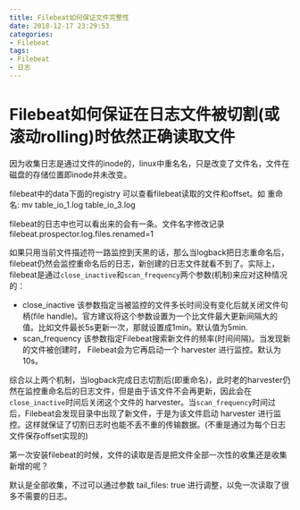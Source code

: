 ```yaml
---
title: Filebeat如何保证文件完整性
date: 2018-12-17 23:29:53
categories:
- Filebeat
tags:
- Filebeat
- 日志
---
```


# Filebeat如何保证在日志文件被切割(或滚动rolling)时依然正确读取文件

因为收集日志是通过文件的inode的，linux中重名名，只是改变了文件名，文件在磁盘的存储位置即inode并未改变。

filebeat中的data下面的registry 可以查看filebeat读取的文件和offset。如
重命名:
mv table_io_1.log table_io_3.log

filebeat的日志中也可以看出来的会有一条。文件名字修改记录
filebeat.prospector.log.files.renamed=1



如果只用当前文件描述符一路监控到天黑的话，那么当logback把日志重命名后，filebeat仍然会监控重命名后的日志，新创建的日志文件就看不到了。实际上，filebeat是通过`close_inactive`和`scan_frequency`两个参数(机制)来应对这种情况的：

- close_inactive 
  该参数指定当被监控的文件多长时间没有变化后就关闭文件句柄(file handle)。官方建议将这个参数设置为一个比文件最大更新间隔大的值。比如文件最长5s更新一次，那就设置成1min。默认值为5min.
- scan_frequency 
  该参数指定Filebeat搜索新文件的频率(时间间隔)。当发现新的文件被创建时， Filebeat会为它再启动一个 harvester 进行监控。默认为10s。

综合以上两个机制，当logback完成日志切割后(即重命名)，此时老的harvester仍然在监控重命名后的日志文件，但是由于该文件不会再更新，因此会在`close_inactive`时间后关闭这个文件的 harvester。当`scan_frequency`时间过后，Filebeat会发现目录中出现了新文件，于是为该文件启动 harvester 进行监控。这样就保证了切割日志时也能不丢不重的传输数据。(不重是通过为每个日志文件保存offset实现的)



第一次安装filebeat的时候，文件的读取是否是把文件全部一次性的收集还是收集新增的呢？

默认是全部收集，不过可以通过参数 tail_files: true 进行调整，以免一次读取了很多不需要的日志。